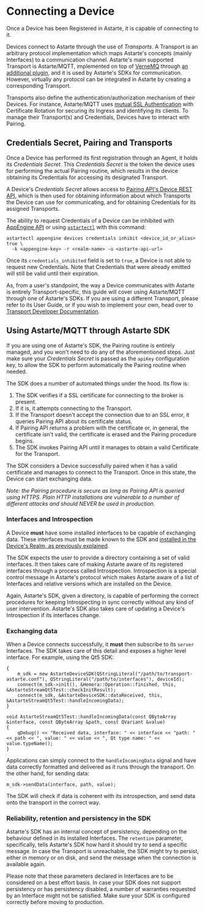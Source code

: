# Connecting a Device

Once a Device has been Registered in Astarte, it is capable of connecting to it.

Devices connect to Astarte through the use of *Transports*. A Transport is an arbitrary protocol
implementation which maps Astarte's concepts (mainly Interfaces) to a communication channel.
Astarte's main supported Transport is Astarte/MQTT, implemented on top of
[VerneMQ](https://github.com/erlio/vernemq) through [an additional
plugin](https://github.com/astarte-platform/astarte_vmq_plugin), and it is used by Astarte's SDKs
for communication. However, virtually any protocol can be integrated in Astarte by creating a
corresponding Transport.

Transports also define the authentication/authorization mechanism of their Devices. For instance,
Astarte/MQTT uses [mutual SSL Authentication](https://en.wikipedia.org/wiki/Mutual_authentication)
with Certificate Rotation for securing its Ingress and identifying its clients. To manage their
Transport(s) and Credentials, Devices have to interact with Pairing.

## Credentials Secret, Pairing and Transports

Once a Device has performed its first registration through an Agent, it holds its *Credentials
Secret*. This *Credentials Secret* is the token the device uses for performing the actual Pairing
routine, which results in the device obtaining its Credentials for accessing its designated
Transport.

A Device's *Credentials Secret* allows access to [Pairing API's Device REST
API](https://docs.astarte-platform.org/snapshot/api/?urls.primaryName=Pairing%20API#/device), which
is then used for obtaining information about which Transports the Device can use for communicating,
and for obtaining Credentials for its assigned Transports.

The ability to request Credentials of a Device can be inhibited with [AppEngine
API](/api/#/device/updateDeviceStatus) or using
[`astartectl`](https://github.com/astarte-platform/astartectl) with this command:

```
astartectl appengine devices credentials inhibit <device_id_or_alias> true \
  -k <appengine-key> -r <realm-name> -u <astarte-api-url>
```

Once its `credentials_inhibited` field is set to `true`, a Device is not able to request new
Credentials. Note that Credentials that were already emitted will still be valid until their
expiration.

As, from a user's standpoint, the way a Device communicates with Astarte is entirely
Transport-specific, this guide will cover using Astarte/MQTT through one of Astarte's SDKs. If you
are using a different Transport, please refer to its User Guide, or if you wish to implement your
own, head over to [Transport Developer Documentation]().

## Using Astarte/MQTT through Astarte SDK

If you are using one of Astarte's SDK, the Pairing routine is entirely managed, and you won't need
to do any of the aforementioned steps. Just make sure your *Credentials Secret* is passed as the
`apiKey` configuration key, to allow the SDK to perform automatically the Pairing routine when
needed.

The SDK does a number of automated things under the hood. Its flow is:

1. The SDK verifies if a SSL certificate for connecting to the broker is present.
2. If it is, it attempts connecting to the Transport.
3. If the Transport doesn't accept the connection due to an SSL error, it queries Pairing API about
   its certificate status.
4. If Pairing API returns a problem with the certificate or, in general, the certificate isn't
   valid, the certificate is erased and the Pairing procedure begins.
5. The SDK invokes Pairing API until it manages to obtain a valid Certificate for the Transport.

The SDK considers a Device successfully paired when it has a valid certificate and manages to
connect to the Transport. Once in this state, the Device can start exchanging data.

*Note: the Pairing procedure is secure as long as Pairing API is queried using HTTPS. Plain HTTP
installations are vulnerable to a number of different attacks and should NEVER be used in
production.*

### Interfaces and Introspection

A Device **must** have some installed interfaces to be capable of exchanging data. These interfaces
must be made known to the SDK and [installed in the Device's Realm, as previously
explained](030-manage_interfaces.html#realm-vs-device-interface-relationship).

The SDK expects the user to provide a directory containing a set of valid interfaces. It then takes
care of making Astarte aware of its registered interfaces through a process called Introspection.
Introspection is a special control message in Astarte's protocol which makes Astarte aware of a list
of Interfaces and relative versions which are installed on the Device.

Again, Astarte's SDK, given a directory, is capable of performing the correct procedures for keeping
Introspecting in sync correctly without any kind of user intervention. Astarte's SDK also takes care
of updating a Device's Introspection if its interfaces change.

### Exchanging data

When a Device connects successfully, it **must** then subscribe to its `server` Interfaces. The SDK
takes care of this detail and exposes a higher level interface. For example, using the Qt5 SDK:

```
{
	m_sdk = new AstarteDeviceSDK(QStringLiteral("/path/to/transport-astarte.conf"), QStringLiteral("/path/to/interfaces"), deviceId);
    connect(m_sdk->init(), &Hemera::Operation::finished, this, &AstarteStreamQt5Test::checkInitResult);
    connect(m_sdk, &AstarteDeviceSDK::dataReceived, this, &AstarteStreamQt5Test::handleIncomingData);
}

void AstarteStreamQt5Test::handleIncomingData(const QByteArray &interface, const QByteArray &path, const QVariant &value)
{
    qDebug() << "Received data, interface: " << interface << "path: " << path << ", value: " << value << ", Qt type name: " << value.typeName();
}
```

Applications can simply connect to the `handleIncomingData` signal and have data correctly formatted
and delivered as it runs through the transport. On the other hand, for sending data:

```
m_sdk->sendData(interface, path, value);
```

The SDK will check if data is coherent with its introspection, and send data onto the transport in
the correct way.

### Reliability, retention and persistency in the SDK

Astarte's SDK has an internal concept of persistency, depending on the behaviour defined in its
installed Interfaces. The `retention` parameter, specifically, tells Astarte's SDK how hard it
should try to send a specific message. In case the Transport is unreachable, the SDK might try to
persist, either in memory or on disk, and send the message when the connection is available again.

Please note that these parameters declared in Interfaces are to be considered on a best effort
basis. In case your SDK does not support persistency or has persistency disabled, a number of
warranties requested by an Interface might not be satisfied. Make sure your SDK is configured
correctly before moving to production.
